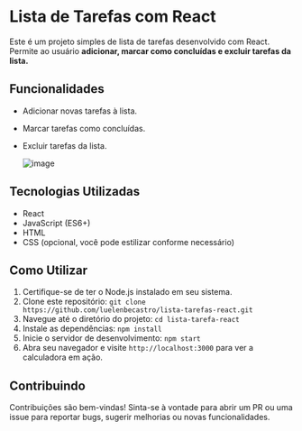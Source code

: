 # Lista de Tarefas com React

Este é um projeto simples de lista de tarefas desenvolvido com React. Permite ao usuário <b>adicionar, marcar como concluídas e excluir tarefas da lista.</b>

## Funcionalidades

- Adicionar novas tarefas à lista.
- Marcar tarefas como concluídas.
- Excluir tarefas da lista.

  ![image](https://github.com/luelenbecastro/lista-tarefas-react/assets/108818935/e9e5a96a-b699-4c46-a28d-43ec9ecd2687)


## Tecnologias Utilizadas

- React
- JavaScript (ES6+)
- HTML
- CSS (opcional, você pode estilizar conforme necessário)

## Como Utilizar

1. Certifique-se de ter o Node.js instalado em seu sistema.
2. Clone este repositório: `git clone https://github.com/luelenbecastro/lista-tarefas-react.git`
3. Navegue até o diretório do projeto: `cd lista-tarefa-react`
4. Instale as dependências: `npm install`
5. Inicie o servidor de desenvolvimento: `npm start`
6. Abra seu navegador e visite `http://localhost:3000` para ver a calculadora em ação.

## Contribuindo

Contribuições são bem-vindas! Sinta-se à vontade para abrir um PR ou uma issue para reportar bugs, sugerir melhorias ou novas funcionalidades.


